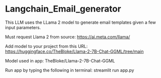 # Langchain_Email_generator
This LLM uses the LLama 2 model to generate email templates given a few input parameters.

Must request Llama 2 from source: https://ai.meta.com/llama/

Add model to your project from this URL: https://huggingface.co/TheBloke/Llama-2-7B-Chat-GGML/tree/main

Model used in app: TheBloke/Llama-2-7B-Chat-GGML

Run app by typing the following in terminal:
streamlit run app.py
